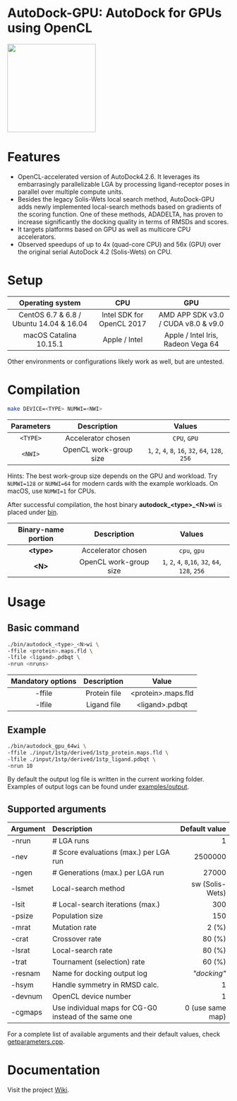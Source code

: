 AutoDock-GPU: AutoDock for GPUs using OpenCL
============================================

<img src=".png" width="200">

# Features

* OpenCL-accelerated version of AutoDock4.2.6. It leverages its embarrasingly parallelizable LGA by processing ligand-receptor poses in parallel over multiple compute units.
* Besides the legacy Solis-Wets local search method, AutoDock-GPU adds newly implemented local-search methods based on gradients of the scoring function. One of these methods, ADADELTA, has proven to increase significantly the docking quality in terms of RMSDs and scores.
* It targets platforms based on GPU as well as multicore CPU accelerators.
* Observed speedups of up to 4x (quad-core CPU) and 56x (GPU) over the original serial AutoDock 4.2 (Solis-Wets) on CPU.

# Setup

| Operating system                         | CPU                          |GPU                                  |
|:----------------------------------------:|:----------------------------:|:-----------------------------------:|
|CentOS 6.7 & 6.8 / Ubuntu 14.04 & 16.04   | Intel SDK for OpenCL 2017    | AMD APP SDK v3.0 / CUDA v8.0 & v9.0 |
|macOS Catalina 10.15.1                    | Apple / Intel                | Apple / Intel Iris, Radeon Vega 64  |


Other environments or configurations likely work as well, but are untested.

# Compilation

```zsh
make DEVICE=<TYPE> NUMWI=<NWI>
```

| Parameters | Description            | Values                                             |
|:----------:|:----------------------:|:--------------------------------------------------:|
| `<TYPE>`   | Accelerator chosen     | `CPU`, `GPU`                                       |
| `<NWI>`    | OpenCL work-group size | `1`, `2`, `4`, `8`, `16`, `32`, `64`, `128`, `256` |

Hints: The best work-group size depends on the GPU and workload. Try `NUMWI=128` or `NUMWI=64` for modern cards with the example workloads. On macOS, use `NUMWI=1` for CPUs.

After successful compilation, the host binary **autodock_&lt;type&gt;_&lt;N&gt;wi** is placed under [bin](./bin).

| Binary-name portion | Description            | Values                                            |
|:-------------------:|:----------------------:|:-------------------------------------------------:|
| **&lt;type&gt;**    | Accelerator chosen     | `cpu`, `gpu`                                      |
| **&lt;N&gt;**       | OpenCL work-group size | `1`, `2`, `4`, `8`,`16`, `32`, `64`, `128`, `256` |


# Usage

## Basic command
```zsh
./bin/autodock_<type>_<N>wi \
-ffile <protein>.maps.fld \
-lfile <ligand>.pdbqt \
-nrun <nruns>
```

| Mandatory options | Description   | Value                     |
|:-----------------:|:-------------:|:-------------------------:|
| -ffile            |Protein file   |&lt;protein&gt;.maps.fld   |
| -lfile            |Ligand file    |&lt;ligand&gt;.pdbqt       |

## Example
```zsh
./bin/autodock_gpu_64wi \
-ffile ./input/1stp/derived/1stp_protein.maps.fld \
-lfile ./input/1stp/derived/1stp_ligand.pdbqt \
-nrun 10
```
By default the output log file is written in the current working folder. Examples of output logs can be found under [examples/output](examples/output/).

## Supported arguments

| Argument | Description                                           | Default value    |
|:---------|:------------------------------------------------------|-----------------:|
| -nrun    | # LGA runs                                            | 1                |
| -nev     | # Score evaluations (max.) per LGA run                | 2500000          |
| -ngen    | # Generations (max.) per LGA run                      | 27000            |
| -lsmet   | Local-search method                                   | sw (Solis-Wets)  |
| -lsit    | # Local-search iterations (max.)                      | 300              |
| -psize   | Population size                                       | 150              |
| -mrat    | Mutation rate                                         | 2 (%)            |
| -crat    | Crossover rate                                        | 80 (%)           |
| -lsrat   | Local-search rate                                     | 80 (%)           |
| -trat    | Tournament (selection) rate                           | 60 (%)           |
| -resnam  | Name for docking output log                           | _"docking"_      |
| -hsym    | Handle symmetry in RMSD calc.                         | 1                |
| -devnum  | OpenCL device number                                  | 1                |
| -cgmaps  | Use individual maps for CG-G0 instead of the same one | 0 (use same map) |

For a complete list of available arguments and their default values, check [getparameters.cpp](host/src/getparameters.cpp).

# Documentation

Visit the project [Wiki](https://github.com/ccsb-scripps/AutoDock-GPU/wiki).
